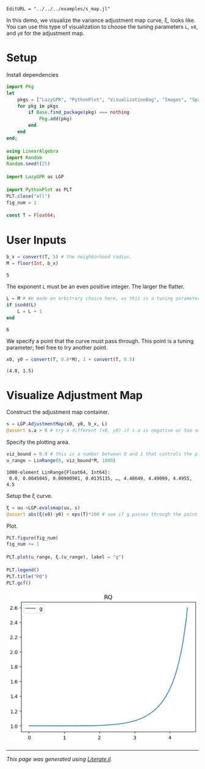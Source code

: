 ```@meta
EditURL = "../../../examples/s_map.jl"
```

In this demo, we visualize the variance adjustment map curve, ξ, looks like. You can use this type of visualization to choose the tuning parameters `L`, `x0`, and `y0` for the adjustment map.

# Setup
Install dependencies

````julia
import Pkg
let
    pkgs = ["LazyGPR", "PythonPlot", "VisualizationBag", "Images", "SpatialGSP"]
    for pkg in pkgs
        if Base.find_package(pkg) === nothing
            Pkg.add(pkg)
        end
    end
end;

using LinearAlgebra
import Random
Random.seed!(25)

import LazyGPR as LGP

import PythonPlot as PLT
PLT.close("all")
fig_num = 1

const T = Float64;
````

# User Inputs

````julia
b_x = convert(T, 5) # the neighborhood radius.
M = floor(Int, b_x)
````

````
5
````

The exponent `L` must be an even positive integer. The larger the flatter.

````julia
L = M # We made an arbitrary choice here, as this is a tuning parameter. Feel free to try another positive even integer.
if isodd(L)
    L = L + 1
end
````

````
6
````

We specify a point that the curve must pass through. This point is a tuning parameter; feel free to try another point.

````julia
x0, y0 = convert(T, 0.8*M), 1 + convert(T, 0.5)
````

````
(4.0, 1.5)
````

# Visualize Adjustment Map
Construct the adjustment map container.

````julia
s = LGP.AdjustmentMap(x0, y0, b_x, L)
@assert s.a > 0 # try a different (x0, y0) if s.a is negative or too small.
````

Specify the plotting area.

````julia
viz_bound = 0.9 # this is a number between 0 and 1 that controls the plot's domain. closer to 1 means the plot will tend closer to infinity near the upper boundary of the plot.
u_range = LinRange(0, viz_bound*M, 1000)
````

````
1000-element LinRange{Float64, Int64}:
 0.0, 0.0045045, 0.00900901, 0.0135135, …, 4.48649, 4.49099, 4.4955, 4.5
````

Setup the ξ curve.

````julia
ξ = uu->LGP.evalsmap(uu, s)
@assert abs(ξ(x0)-y0) < eps(T)*100 # see if g passes through the point (x0,y0).
````

Plot.

````julia
PLT.figure(fig_num)
fig_num += 1

PLT.plot(u_range, ξ.(u_range), label = "g")

PLT.legend()
PLT.title("RQ")
PLT.gcf()
````
![](s_map_lit-18.png)

---

*This page was generated using [Literate.jl](https://github.com/fredrikekre/Literate.jl).*

